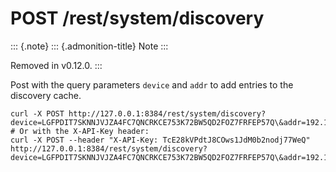 POST /rest/system/discovery
===========================

::: {.note}
::: {.admonition-title}
Note
:::

Removed in v0.12.0.
:::

Post with the query parameters `device` and `addr` to add entries to the
discovery cache.

``` {.sourceCode .bash}
curl -X POST http://127.0.0.1:8384/rest/system/discovery?device=LGFPDIT7SKNNJVJZA4FC7QNCRKCE753K72BW5QD2FOZ7FRFEP57Q\&addr=192.162.129.11:22000
# Or with the X-API-Key header:
curl -X POST --header "X-API-Key: TcE28kVPdtJ8COws1JdM0b2nodj77WeQ" http://127.0.0.1:8384/rest/system/discovery?device=LGFPDIT7SKNNJVJZA4FC7QNCRKCE753K72BW5QD2FOZ7FRFEP57Q\&addr=192.162.129.11:22000
```
